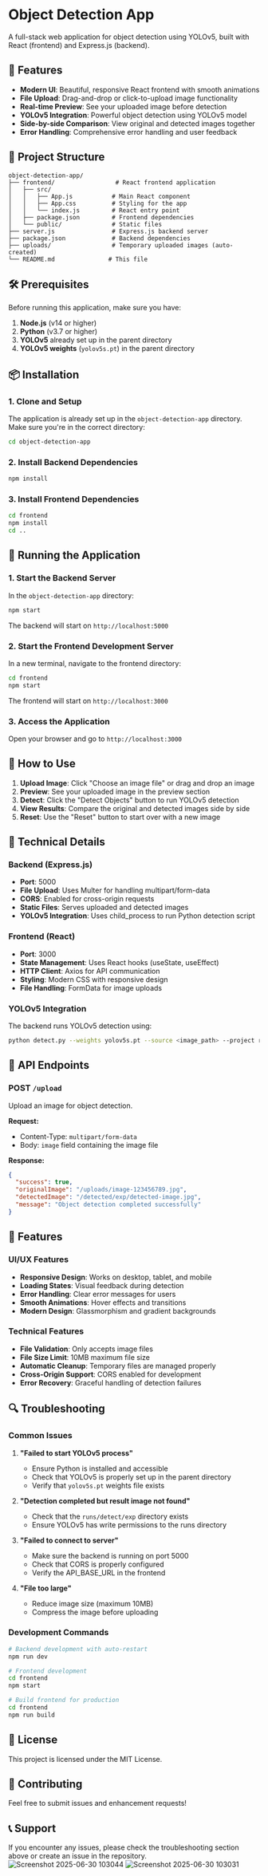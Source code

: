 # Object Detection App

A full-stack web application for object detection using YOLOv5, built with React (frontend) and Express.js (backend).

## 🚀 Features

- **Modern UI**: Beautiful, responsive React frontend with smooth animations
- **File Upload**: Drag-and-drop or click-to-upload image functionality
- **Real-time Preview**: See your uploaded image before detection
- **YOLOv5 Integration**: Powerful object detection using YOLOv5 model
- **Side-by-side Comparison**: View original and detected images together
- **Error Handling**: Comprehensive error handling and user feedback


## 📁 Project Structure

```
object-detection-app/
├── frontend/                 # React frontend application
│   ├── src/
│   │   ├── App.js           # Main React component
│   │   ├── App.css          # Styling for the app
│   │   └── index.js         # React entry point
│   ├── package.json         # Frontend dependencies
│   └── public/              # Static files
├── server.js                # Express.js backend server
├── package.json             # Backend dependencies
├── uploads/                 # Temporary uploaded images (auto-created)
└── README.md               # This file
```

## 🛠️ Prerequisites

Before running this application, make sure you have:

1. **Node.js** (v14 or higher)
2. **Python** (v3.7 or higher)
3. **YOLOv5** already set up in the parent directory
4. **YOLOv5 weights** (`yolov5s.pt`) in the parent directory

## 📦 Installation

### 1. Clone and Setup

The application is already set up in the `object-detection-app` directory. Make sure you're in the correct directory:

```bash
cd object-detection-app
```

### 2. Install Backend Dependencies

```bash
npm install
```

### 3. Install Frontend Dependencies

```bash
cd frontend
npm install
cd ..
```

## 🚀 Running the Application

### 1. Start the Backend Server

In the `object-detection-app` directory:

```bash
npm start
```

The backend will start on `http://localhost:5000`

### 2. Start the Frontend Development Server

In a new terminal, navigate to the frontend directory:

```bash
cd frontend
npm start
```

The frontend will start on `http://localhost:3000`

### 3. Access the Application

Open your browser and go to `http://localhost:3000`

## 🎯 How to Use

1. **Upload Image**: Click "Choose an image file" or drag and drop an image
2. **Preview**: See your uploaded image in the preview section
3. **Detect**: Click the "Detect Objects" button to run YOLOv5 detection
4. **View Results**: Compare the original and detected images side by side
5. **Reset**: Use the "Reset" button to start over with a new image

## 🔧 Technical Details

### Backend (Express.js)

- **Port**: 5000
- **File Upload**: Uses Multer for handling multipart/form-data
- **CORS**: Enabled for cross-origin requests
- **Static Files**: Serves uploaded and detected images
- **YOLOv5 Integration**: Uses child_process to run Python detection script

### Frontend (React)

- **Port**: 3000
- **State Management**: Uses React hooks (useState, useEffect)
- **HTTP Client**: Axios for API communication
- **Styling**: Modern CSS with responsive design
- **File Handling**: FormData for image uploads

### YOLOv5 Integration

The backend runs YOLOv5 detection using:

```bash
python detect.py --weights yolov5s.pt --source <image_path> --project runs/detect --name exp --exist-ok
```

## 📝 API Endpoints

### POST `/upload`
Upload an image for object detection.

**Request:**
- Content-Type: `multipart/form-data`
- Body: `image` field containing the image file

**Response:**
```json
{
  "success": true,
  "originalImage": "/uploads/image-123456789.jpg",
  "detectedImage": "/detected/exp/detected-image.jpg",
  "message": "Object detection completed successfully"
}
```

## 🎨 Features

### UI/UX Features
- **Responsive Design**: Works on desktop, tablet, and mobile
- **Loading States**: Visual feedback during detection
- **Error Handling**: Clear error messages for users
- **Smooth Animations**: Hover effects and transitions
- **Modern Design**: Glassmorphism and gradient backgrounds

### Technical Features
- **File Validation**: Only accepts image files
- **File Size Limit**: 10MB maximum file size
- **Automatic Cleanup**: Temporary files are managed properly
- **Cross-Origin Support**: CORS enabled for development
- **Error Recovery**: Graceful handling of detection failures

## 🔍 Troubleshooting

### Common Issues

1. **"Failed to start YOLOv5 process"**
   - Ensure Python is installed and accessible
   - Check that YOLOv5 is properly set up in the parent directory
   - Verify that `yolov5s.pt` weights file exists

2. **"Detection completed but result image not found"**
   - Check that the `runs/detect/exp` directory exists
   - Ensure YOLOv5 has write permissions to the runs directory

3. **"Failed to connect to server"**
   - Make sure the backend is running on port 5000
   - Check that CORS is properly configured
   - Verify the API_BASE_URL in the frontend

4. **"File too large"**
   - Reduce image size (maximum 10MB)
   - Compress the image before uploading

### Development Commands

```bash
# Backend development with auto-restart
npm run dev

# Frontend development
cd frontend
npm start

# Build frontend for production
cd frontend
npm run build
```

## 📄 License

This project is licensed under the MIT License.

## 🤝 Contributing

Feel free to submit issues and enhancement requests!

## 📞 Support

If you encounter any issues, please check the troubleshooting section above or create an issue in the repository. 
![Screenshot 2025-06-30 103044](https://github.com/user-attachments/assets/787fecfd-36ea-4479-a8b4-23e2cbb0ba5d)
![Screenshot 2025-06-30 103031](https://github.com/user-attachments/assets/78d4292f-5bc4-4bcd-994f-f1e03f17d064)
